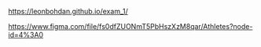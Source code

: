 https://leonbohdan.github.io/exam_1/

https://www.figma.com/file/fs0dfZUONmT5PbHszXzM8qar/Athletes?node-id=4%3A0
